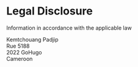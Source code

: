 # Legal Disclosure

Information in accordance with the applicable law

Kemtchouang Padjip\
Rue 5188\
2022 GoHugo\
Cameroon
